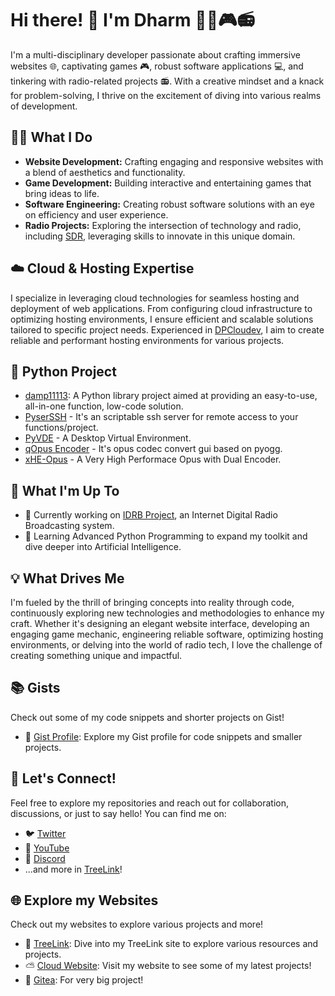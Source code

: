 # Hi there! 👋 I'm Dharm 👨‍💻🎮📻

I'm a multi-disciplinary developer passionate about crafting immersive websites 🌐, captivating games 🎮, robust software applications 💻, and tinkering with radio-related projects 📻. With a creative mindset and a knack for problem-solving, I thrive on the excitement of diving into various realms of development.

## 👨‍💼 What I Do

- **Website Development:** Crafting engaging and responsive websites with a blend of aesthetics and functionality.
- **Game Development:** Building interactive and entertaining games that bring ideas to life.
- **Software Engineering:** Creating robust software solutions with an eye on efficiency and user experience.
- **Radio Projects:** Exploring the intersection of technology and radio, including [SDR](https://en.wikipedia.org/wiki/Software-defined_radio), leveraging skills to innovate in this unique domain.

## ☁️ Cloud & Hosting Expertise

I specialize in leveraging cloud technologies for seamless hosting and deployment of web applications. From configuring cloud infrastructure to optimizing hosting environments, I ensure efficient and scalable solutions tailored to specific project needs. Experienced in [DPCloudev](https://damp11113.xyz), I aim to create reliable and performant hosting environments for various projects.

## 🐍 Python Project
- [damp11113](https://github.com/damp11113/damp11113-library): A Python library project aimed at providing an easy-to-use, all-in-one function, low-code solution.
- [PyserSSH](https://github.com/damp11113/PyserSSH) - It's an scriptable ssh server for remote access to your functions/project.
- [PyVDE](https://github.com/damp11113/PyVDE) - A Desktop Virtual Environment.
- [qOpus Encoder](https://github.com/damp11113/qOpusEnc) - It's opus codec convert gui based on pyogg.
- [xHE-Opus](https://github.com/damp11113/xHE-Opus) - A Very High Performace Opus with Dual Encoder.

## 🚀 What I'm Up To

- 🔭 Currently working on [IDRB Project](https://github.com/damp11113/IDRB), an Internet Digital Radio Broadcasting system.
- 🌱 Learning Advanced Python Programming to expand my toolkit and dive deeper into Artificial Intelligence.

## 💡 What Drives Me

I'm fueled by the thrill of bringing concepts into reality through code, continuously exploring new technologies and methodologies to enhance my craft. Whether it's designing an elegant website interface, developing an engaging game mechanic, engineering reliable software, optimizing hosting environments, or delving into the world of radio tech, I love the challenge of creating something unique and impactful.

## 📚 Gists

Check out some of my code snippets and shorter projects on Gist!
- 📝 [Gist Profile](https://gist.github.com/damp11113): Explore my Gist profile for code snippets and smaller projects.

## 🌟 Let's Connect!

Feel free to explore my repositories and reach out for collaboration, discussions, or just to say hello! You can find me on:
- 🐦 [Twitter](https://twitter.com/damp11113)
- 🎥 [YouTube](https://www.youtube.com/c/damppimsen/)
- 💬 [Discord](https://discord.com/invite/5bBCHcM4Jg)
- ...and more in [TreeLink](https://tree.damp11113.xyz)!

## 🌐 Explore my Websites

Check out my websites to explore various projects and more!
- 🌳 [TreeLink](https://tree.damp11113.xyz): Dive into my TreeLink site to explore various resources and projects.
- ⛅ [Cloud Website](https://damp11113.xyz): Visit my website to see some of my latest projects!
- 🍵 [Gitea](https://git.damp11113.xyz): For very big project!
